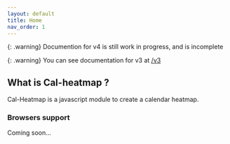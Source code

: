 ```yaml
---
layout: default
title: Home
nav_order: 1
---
```


{: .warning}
Documention for v4 is still work in progress, and is incomplete

{: .warning}
You can see documentation for v3 at [/v3](/v3/)

## What is Cal-heatmap ?

Cal-Heatmap is a javascript module to create a calendar heatmap.

### Browsers support

Coming soon...
